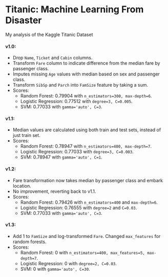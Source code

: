 # Titanic: Machine Learning From Disaster

My analysis of the Kaggle Titanic Dataset

#### v1.0:
* Drop `Name`, `Ticket` and `Cabin` columns.
* Transform `Fare` column to indicate difference from the median fare by passenger class.
* Imputes missing `Age` values with median based on sex and passenger class.
* Transform `SibSp` and `Parch` into `FamSize` feature by taking a sum.
* Scores:
    * Random Forest: 0.79904 with `n_estimators=300, max-depth=6`.
    * Logistic Regression: 0.77512 with `degree=3, C=0.005`.
    * SVM: 0.77033 with `gamma='auto', C=3`.

#### v1.1:
* Median values are calculated using both train and test sets, instead of just train set.
* Scores:
    * Random Forest: 0.78947 with `n_estimators=400, max-depth=7`.
    * Logistic Regression: 0.77033 with `degree=3, C=0.003`.
    * SVM: 0.78947 with `gamma='auto', C=1`.

#### v1.2:
* Fare transformation now takes median by passenger class and embark location.
* No improvement, reverting back to v1.1.
* Scores:
    * Random Forest: 0.79426 with `n_estimators=400` and `max-depth=6`.
    * Logistic Regression: 0.76555 with `degree=2` and `C=0.03`.
    * SVM: 0.77033 with `gamma='auto', C=3`.

#### v1.3:
* Add 1 to `FamSize` and log-transformed `Fare`. Changed `max_features` for random forests.
* Scores:
    * Random Forest: 0 with `n_estimators=400, max_features=5, max-depth=7`.
    * Logistic Regression: 0 with `degree=2, C=0.03`.
    * SVM: 0 with `gamma='auto', C=30`.